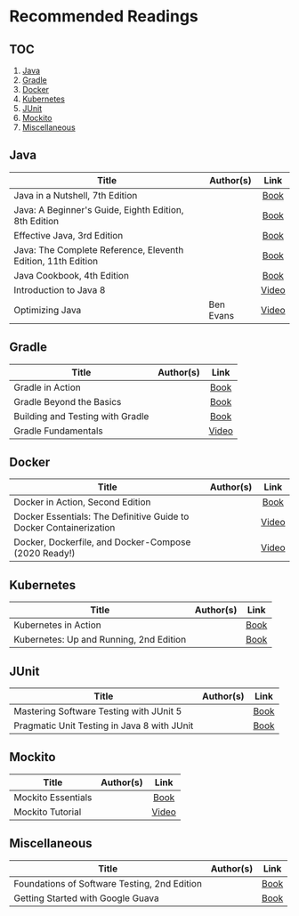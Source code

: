 # Recommended Readings

## TOC

1. [Java](#java)
1. [Gradle](#gradle)
1. [Docker](#docker)
1. [Kubernetes](#kubernetes)
1. [JUnit](#junit)
1. [Mockito](#mockito)
1. [Miscellaneous](#miscellaneous)

## Java

| Title                                                              | Author(s) | Link                                                                                          |
|--------------------------------------------------------------------|-----------|:---------------------------------------------------------------------------------------------:|
| Java in a Nutshell, 7th Edition                                    |           |[Book](https://learning.oreilly.com/library/view/java-in-a/9781492037248/)                     |
| Java: A Beginner's Guide, Eighth Edition, 8th Edition              |           |[Book](https://learning.oreilly.com/library/view/java-a-beginners/9781260440225/)              |
| Effective Java, 3rd Edition                                        |           |[Book](https://learning.oreilly.com/library/view/effective-java-3rd/9780134686097/)            |
| Java: The Complete Reference, Eleventh Edition, 11th Edition       |           |[Book](https://learning.oreilly.com/library/view/java-the-complete/9781260440249/)             |
| Java Cookbook, 4th Edition                                         |           |[Book](https://learning.oreilly.com/library/view/java-cookbook-4th/9781492072577/)             |
| Introduction to Java 8                                             |           |[Video](https://learning.oreilly.com/videos/introduction-to-java/9781491907795)                |
| Optimizing Java                                                    | Ben Evans |[Video](https://learning.oreilly.com/videos/optimizing-java/9781492044673)                     |

## Gradle

| Title                                                              | Author(s) | Link                                                                                          |
|--------------------------------------------------------------------|-----------|:---------------------------------------------------------------------------------------------:|
| Gradle in Action                                                   |           |[Book](https://learning.oreilly.com/library/view/gradle-in-action/9781617291302/)              |
| Gradle Beyond the Basics                                           |           |[Book](https://learning.oreilly.com/library/view/gradle-beyond-the/9781449373801/)             |
| Building and Testing with Gradle                                   |           |[Book](https://learning.oreilly.com/library/view/building-and-testing/9781449306816/)          |
| Gradle Fundamentals                                                |           |[Video](https://learning.oreilly.com/videos/gradle-fundamentals/9781491937266)                 |

## Docker

| Title                                                              | Author(s) | Link                                                                                          |
|--------------------------------------------------------------------|-----------|:---------------------------------------------------------------------------------------------:|
| Docker in Action, Second Edition                                   |           |[Book](https://learning.oreilly.com/library/view/docker-in-action/9781617294761/)              |
| Docker Essentials: The Definitive Guide to Docker Containerization |           |[Video](https://learning.oreilly.com/videos/docker-essentials-the/9781634625814)               |
| Docker, Dockerfile, and Docker-Compose (2020 Ready!)               |           |[Video](https://learning.oreilly.com/videos/docker-dockerfile-and/9781800206847)               |

## Kubernetes

| Title                                                              | Author(s) | Link                                                                                          |
|--------------------------------------------------------------------|-----------|:---------------------------------------------------------------------------------------------:|
| Kubernetes in Action                                               |           |[Book](https://learning.oreilly.com/library/view/kubernetes-in-action/9781617293726/)          |
| Kubernetes: Up and Running, 2nd Edition                            |           |[Book](https://learning.oreilly.com/library/view/kubernetes-up-and/9781492046523/)             |

## JUnit

| Title                                                              | Author(s) | Link                                                                                          |
|--------------------------------------------------------------------|-----------|:---------------------------------------------------------------------------------------------:|
| Mastering Software Testing with JUnit 5                            |           |[Book](https://learning.oreilly.com/library/view/mastering-software-testing/9781787285736/)    |
| Pragmatic Unit Testing in Java 8 with JUnit                        |           |[Book](https://learning.oreilly.com/library/view/pragmatic-unit-testing/9781680500769/)        |

## Mockito

| Title                                                              | Author(s) | Link                                                                                          |
|--------------------------------------------------------------------|-----------|:---------------------------------------------------------------------------------------------:|
| Mockito Essentials                                                 |           |[Book](https://learning.oreilly.com/library/view/mockito-essentials/9781783983605/)            |
| Mockito Tutorial                                                   |           |[Video](https://learning.oreilly.com/videos/mockito-tutorial/9781789135039)                    |

## Miscellaneous

| Title                                                              | Author(s) | Link                                                                                          |
|--------------------------------------------------------------------|-----------|:---------------------------------------------------------------------------------------------:|
| Foundations of Software Testing, 2nd Edition                       |           |[Book](https://learning.oreilly.com/library/view/foundations-of-software/9788131794760/xhtml/) |
| Getting Started with Google Guava                                  |           |[Book](https://learning.oreilly.com/library/view/getting-started-with/9781783280155/)          |
